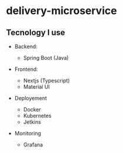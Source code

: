 # delivery-microservice

## Tecnology I use 

- Backend:
  - Spring Boot (Java)
- Frontend:
  - Nextjs (Typescript)
  - Material UI 
- Deployement
  - Docker
  - Kubernetes
  - Jetkins
  
- Monitoring
    - Grafana
  
